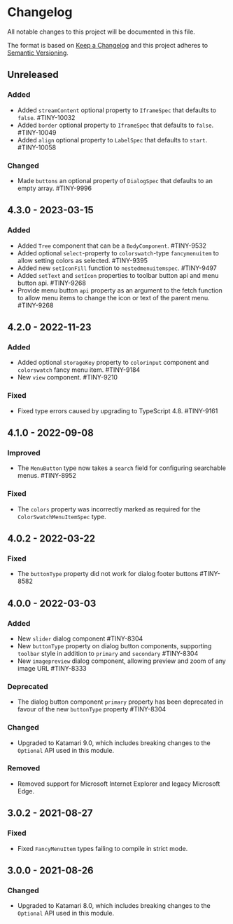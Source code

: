 # Changelog
All notable changes to this project will be documented in this file.

The format is based on [Keep a Changelog](http://keepachangelog.com/en/1.0.0/)
and this project adheres to [Semantic Versioning](http://semver.org/spec/v2.0.0.html).

## Unreleased

### Added
- Added `streamContent` optional property to `IframeSpec` that defaults to `false`. #TINY-10032
- Added `border` optional property to `IframeSpec` that defaults to `false`. #TINY-10049
- Added `align` optional property to `LabelSpec` that defaults to `start`. #TINY-10058

### Changed
- Made `buttons` an optional property of `DialogSpec` that defaults to an empty array. #TINY-9996

## 4.3.0 - 2023-03-15

### Added
- Added `Tree` component that can be a `BodyComponent`. #TINY-9532
- Added optional `select`-property to `colorswatch`-type `fancymenuitem` to allow setting colors as selected. #TINY-9395
- Added new `setIconFill` function to `nestedmenuitemspec`. #TINY-9497
- Added `setText` and `setIcon` properties to toolbar button api and menu button api. #TINY-9268
- Provide menu button `api` property as an argument to the fetch function to allow menu items to change the icon or text of the parent menu. #TINY-9268

## 4.2.0 - 2022-11-23

### Added
- Added optional `storageKey` property to `colorinput` component and `colorswatch` fancy menu item. #TINY-9184
- New `view` component. #TINY-9210

### Fixed
- Fixed type errors caused by upgrading to TypeScript 4.8. #TINY-9161

## 4.1.0 - 2022-09-08

### Improved
- The `MenuButton` type now takes a `search` field for configuring searchable menus. #TINY-8952

### Fixed
- The `colors` property was incorrectly marked as required for the `ColorSwatchMenuItemSpec` type.

## 4.0.2 - 2022-03-22

### Fixed
- The `buttonType` property did not work for dialog footer buttons #TINY-8582

## 4.0.0 - 2022-03-03

### Added
- New `slider` dialog component #TINY-8304
- New `buttonType` property on dialog button components, supporting `toolbar` style in addition to `primary` and `secondary` #TINY-8304
- New `imagepreview` dialog component, allowing preview and zoom of any image URL #TINY-8333

### Deprecated
- The dialog button component `primary` property has been deprecated in favour of the new `buttonType` property #TINY-8304

### Changed
- Upgraded to Katamari 9.0, which includes breaking changes to the `Optional` API used in this module.

### Removed
- Removed support for Microsoft Internet Explorer and legacy Microsoft Edge.

## 3.0.2 - 2021-08-27

### Fixed
- Fixed `FancyMenuItem` types failing to compile in strict mode.

## 3.0.0 - 2021-08-26

### Changed
- Upgraded to Katamari 8.0, which includes breaking changes to the `Optional` API used in this module.
